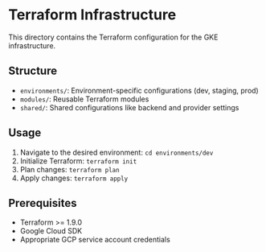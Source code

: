 # Terraform Infrastructure

This directory contains the Terraform configuration for the GKE infrastructure.

## Structure

- `environments/`: Environment-specific configurations (dev, staging, prod)
- `modules/`: Reusable Terraform modules
- `shared/`: Shared configurations like backend and provider settings

## Usage

1. Navigate to the desired environment: `cd environments/dev`
2. Initialize Terraform: `terraform init`
3. Plan changes: `terraform plan`
4. Apply changes: `terraform apply`

## Prerequisites

- Terraform >= 1.9.0
- Google Cloud SDK
- Appropriate GCP service account credentials
